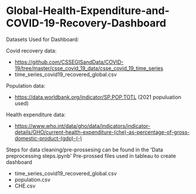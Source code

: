 # Global-Health-Expenditure-and-COVID-19-Recovery-Dashboard

Datasets Used for Dashboard:

Covid recovery data:
  - https://github.com/CSSEGISandData/COVID-19/tree/master/csse_covid_19_data/csse_covid_19_time_series 
  - time_series_covid19_recovered_global.csv

Population data:
  - https://data.worldbank.org/indicator/SP.POP.TOTL (2021 populuation used)

Health expenditure data:
  - https://www.who.int/data/gho/data/indicators/indicator-details/GHO/current-health-expenditure-(che)-as-percentage-of-gross-domestic-product-(gdp)-(-)


Steps for data cleaning/pre-prossesing can be found in the 'Data preprocessing steps.ipynb'
Pre-prossed files used in tableau to create dashboard
  - time_series_covid19_recovered_global.csv
  - population.csv
  - CHE.csv
